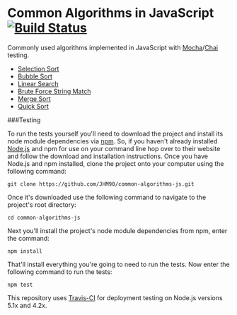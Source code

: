 # Common Algorithms in JavaScript [![Build Status](https://travis-ci.org/JHM90/common-algorithms.svg?branch=master)](https://travis-ci.org/JHM90/common-algorithms)

Commonly used algorithms implemented in JavaScript with [Mocha](https://mochajs.org/)/[Chai](http://chaijs.com/) testing.

* [Selection Sort](https://github.com/JHM90/common-algorithms/blob/master/algorithms/selectionSort.js)
* [Bubble Sort](https://github.com/JHM90/common-algorithms/blob/master/algorithms/bubbleSort.js)
* [Linear Search](https://github.com/JHM90/common-algorithms/blob/master/algorithms/linearSearch.js)
* [Brute Force String Match](https://github.com/JHM90/common-algorithms/blob/master/algorithms/bruteForceStringMatch.js)
* [Merge Sort](https://github.com/JHM90/common-algorithms/blob/master/algorithms/mergeSort.js)
* [Quick Sort](https://github.com/JHM90/common-algorithms/blob/master/algorithms/quickSort.js)

###Testing

To run the tests yourself you'll need to download the project and install its node module dependencies via [npm](https://www.npmjs.com/).  So, if you haven't already installed [Node.js](https://nodejs.org/) and npm for use on your command line hop over to their website and follow the download and installation instructions.  Once you have Node.js and npm installed, clone the project onto your computer using the following command:

`git clone https://github.com/JHM90/common-algorithms-js.git`

Once it's downloaded use the following command to navigate to the project's root directory:

`cd common-algorithms-js`

Next you'll install the project's node module dependencies from npm, enter the command:

`npm install`

That'll install everything you're going to need to run the tests.  Now enter the following command to run the tests:

`npm test`

This repository uses [Travis-CI](https://travis-ci.org/JHM90/common-algorithms) for deployment testing on Node.js versions 5.1x and 4.2x.

